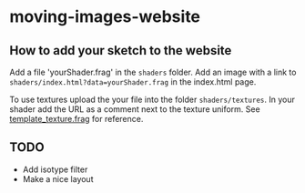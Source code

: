 # moving-images-website

## How to add your sketch to the website

Add a file 'yourShader.frag' in the `shaders` folder. Add an image with a link to `shaders/index.html?data=yourShader.frag` in the index.html page.

To use textures upload the your file into the folder `shaders/textures`. In your shader add the URL as a comment next to the texture uniform. See [template_texture.frag](shaders/template_texture.frag) for reference.

## TODO

- Add isotype filter
- Make a nice layout
